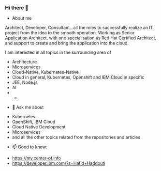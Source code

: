 ### Hi there 👋

<!--
**haf-tech/haf-tech** is a ✨ _special_ ✨ repository because its `README.md` (this file) appears on your GitHub profile.

Here are some ideas to get you started:

- 🔭 I’m currently working on ...
- 🌱 I’m currently learning ...
- 👯 I’m looking to collaborate on ...
- 🤔 I’m looking for help with ...
- 💬 Ask me about ...
- 📫 How to reach me: ...
- 😄 Pronouns: ...
- ⚡ Fun fact: ...
-->

- About me

Architect, Developer, Consultant...all the roles to successfully realize an IT project from the idea to the smooth operation.
Working as Senior Application Architect, with one specialisation as Red Hat Certified Architect, and support to create and bring the application into the cloud.

I am interested in all topics in the surrounding area of

* Architecture
* Microservices
* Cloud-Native, Kubernetes-Native
* Cloud in general, Kubernetes, Openshift and IBM Cloud in specific
* JEE, Node.js
* AI
* *

- 💬 Ask me about
* Kubernetes
* OpenShift, IBM Cloud
* Cloud Native Development
* Microservices
* and all the other topics related from the repositories and articles

- 📫 Good to know:

* <https://my.center-of.info>
* <https://developer.ibm.com/?s=Hafid+Haddouti>
